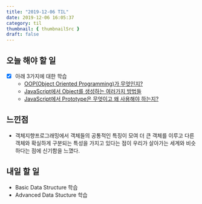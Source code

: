 ```yaml
---
title: "2019-12-06 TIL"
date: 2019-12-06 16:05:37
category: til
thumbnail: { thumbnailSrc }
draft: false
---
```


## 오늘 해야 할 일

- [x] 아래 3가지에 대한 학습
  - [OOP(Object Oriented Programming)가 무엇인지?](https://yoonhe.github.io/javascript/TIL-OOP/)
  - [JavaScript에서 Object를 생성하는 여러가지 방법들](https://yoonhe.github.io/javascript/TIL-CreateObject/)
  - [JavaScript에서 Prototype은 무엇이고 왜 사용해야 하는지?](https://yoonhe.github.io/javascript/TIL-Prototype/)

## 느낀점

- 객체지향프로그래밍에서 객체들의 공통적인 특징이 모여 더 큰 객체를 이루고 다른 객체와 확실하게 구분되는 특성을 가지고 있다는 점이 우리가 살아가는 세계와 비슷하다는 점에 신기함을 느꼈다. 

## 내일 할 일

- Basic Data Structure 학습
- Advanced Data Stucture 학습


